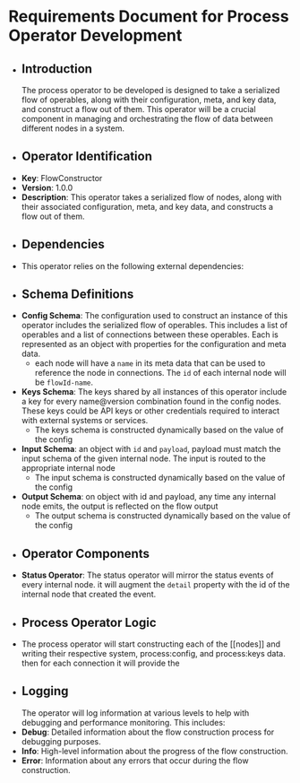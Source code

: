 # Requirements Document for Process Operator Development
- ## Introduction
  The process operator to be developed is designed to take a serialized flow of operables, along with their configuration, meta, and key data, and construct a flow out of them. This operator will be a crucial component in managing and orchestrating the flow of data between different nodes in a system.
- ## Operator Identification
- **Key**: FlowConstructor
- **Version**: 1.0.0
- **Description**: This operator takes a serialized flow of nodes, along with their associated configuration, meta, and key data, and constructs a flow out of them.
- ## Dependencies
- This operator relies on the following external dependencies:
- ## Schema Definitions
- **Config Schema**: The configuration used to construct an instance of this operator includes the serialized flow of operables. This includes a list of operables and a list of connections between these operables. Each is represented as an object with properties for the configuration and meta data.
	- each node will have a `name` in its meta data that can be used to reference the node in connections. The `id` of each internal node will be `flowId-name`.
- **Keys Schema**: The keys shared by all instances of this operator include a key for every name@version combination found in the config nodes. These keys could be API keys or other credentials required to interact with external systems or services.
	- The keys schema is constructed dynamically based on the value of the config
- **Input Schema**: an object with `id` and `payload`, payload must match the input schema of the given internal node. The input is routed to the appropriate internal node
	- The input schema is constructed dynamically based on the value of the config
- **Output Schema**: on object with id and payload, any time any internal node emits, the output is reflected on the flow output
	- The output schema is constructed dynamically based on the value of the config
- ## Operator Components
- **Status Operator**: The status operator will mirror the status events of every internal node. it will augment the `detail` property with the id of the internal node that created the event.
- ## Process Operator Logic
- The process operator will start constructing each of the [[nodes]] and writing their respective system, process:config, and process:keys data. then for each connection it will provide the
- ## Logging
  The operator will log information at various levels to help with debugging and performance monitoring. This includes:
- **Debug**: Detailed information about the flow construction process for debugging purposes.
- **Info**: High-level information about the progress of the flow construction.
- **Error**: Information about any errors that occur during the flow construction.